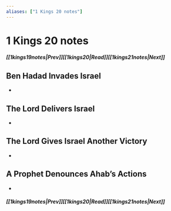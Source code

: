 ```yaml
---
aliases: ["1 Kings 20 notes"]
---
```

# 1 Kings 20 notes
##### <span class=arrow-left></span>[[1kings19notes|Prev]]<span class=navigation-separator></span>[[1kings20|Read]]<span class=navigation-separator></span>[[1kings21notes|Next]]<span class=arrow-right></span>
## Ben Hadad Invades Israel
- 
## The Lord Delivers Israel
- 
## The Lord Gives Israel Another Victory
- 
## A Prophet Denounces Ahab’s Actions
- 
##### <span class=arrow-left></span>[[1kings19notes|Prev]]<span class=navigation-separator></span>[[1kings20|Read]]<span class=navigation-separator></span>[[1kings21notes|Next]]<span class=arrow-right></span>